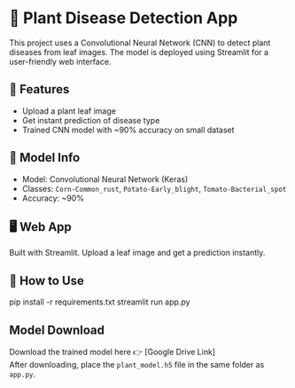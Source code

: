# 🌿 Plant Disease Detection App

This project uses a Convolutional Neural Network (CNN) to detect plant diseases from leaf images. The model is deployed using Streamlit for a user-friendly web interface.

## 🚀 Features

- Upload a plant leaf image
- Get instant prediction of disease type
- Trained CNN model with ~90% accuracy on small dataset

## 🧠 Model Info

- Model: Convolutional Neural Network (Keras)
- Classes: `Corn-Common_rust`, `Potato-Early_blight`, `Tomato-Bacterial_spot`
- Accuracy: ~90%

## 🖥️ Web App

Built with Streamlit. Upload a leaf image and get a prediction instantly.

## 🧪 How to Use
pip install -r requirements.txt
streamlit run app.py

## Model Download

Download the trained model here 👉 [Google Drive Link]  
After downloading, place the `plant_model.h5` file in the same folder as `app.py`.
